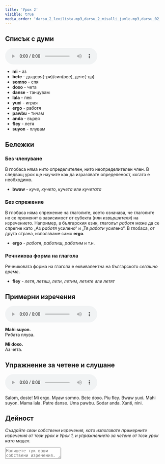 ```yaml
---
title: 'Урок 2'
visible: true
media_order: 'darsu_2_lexilista.mp3,darsu_2_misalli_jumle.mp3,darsu_02_doxoli_abyasa.mp3'
---
```


## Списък с думи

<audio controls>
 <source src="/darsu/02/darsu_2_lexilista.mp3" type="audio/mp3" />
 <p>Вашият потребителски агент не поддържа HTML5 аудио елемента.</p>
</audio>

* **mi** - аз
* **bete** - дъщеря(-ри)/син(ове), дете(-ца)
* **somno** - спя
* **doxo** - чета
* **danse** - танцувам
* **lala** - пея
* **yuxi** - играя
* **ergo** - работя
* **pawbu** - тичам
* **anda** - вървя
* **fley** - летя
* **suyon** - плувам

## Бележки
### Без членуване

В глобаса няма нито определителен, нито неопределителен член. В следващ урок ще научите как да изразявате определеност, когато е необходимо.

* **bwaw** - _куче_, _кучето_, _кучета_ или _кучетата_

### Без спрежение

В глобаса няма спрежение на глаголите, което означава, че глаголите не се променят в зависимост от субекта (или _извършителя_) на изречението. Например, в българския език, глаголът _работя_ може да се спрегне като „Аз _работя_ усилено“ и „Тя _работи_ усилено“. В глобаса, от друга страна, използваме само **ergo**.

* **ergo** - _работя_, _работиш_, _работим_ и т.н.

### Речникова форма на глагола

Речниковата форма на глагола е еквивалентна на българското _сегашно време_.

* **fley** - _летя_, _летиш_, _лети_, _летим_, _летите_ или _летят_

## Примерни изречения

<audio controls>
 <source src="/darsu/02/darsu_2_misalli_jumle.mp3" type="audio/mp3" />
 <p>Вашият потребителски агент не поддържа HTML5 аудио елемента.</p>
</audio>

**Mahi suyon.**  
Рибата плува.

**Mi doxo.**  
Аз чета.

## Упражнение за четене и слушане

<audio controls>
 <source src="/darsu/02/darsu_02_doxoli_abyasa.mp3" type="audio/mp3" />
 <p>Вашият потребителски агент не поддържа HTML5 аудио елемента.</p>
</audio>

Salom, doste! Mi ergo. Myaw somno. Bete doxo. Piu fley. Bwaw yuxi. Mahi suyon. Mama lala. Patre danse. Uma pawbu. Sodar anda. Xanti, nini.

## Дейност

_Създайте свои собствени изречения, като използвате примерните изречения от този урок и Урок 1, и упражнението за четене от този урок като модел._

<textarea width="100%" spellcheck="false" placeholder="Напишете тук ваши собствени изречения."></textarea>